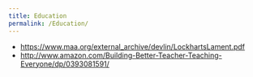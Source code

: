 ```yaml
---
title: Education
permalink: /Education/
---
```


-   <https://www.maa.org/external_archive/devlin/LockhartsLament.pdf>
-   <http://www.amazon.com/Building-Better-Teacher-Teaching-Everyone/dp/0393081591/>
